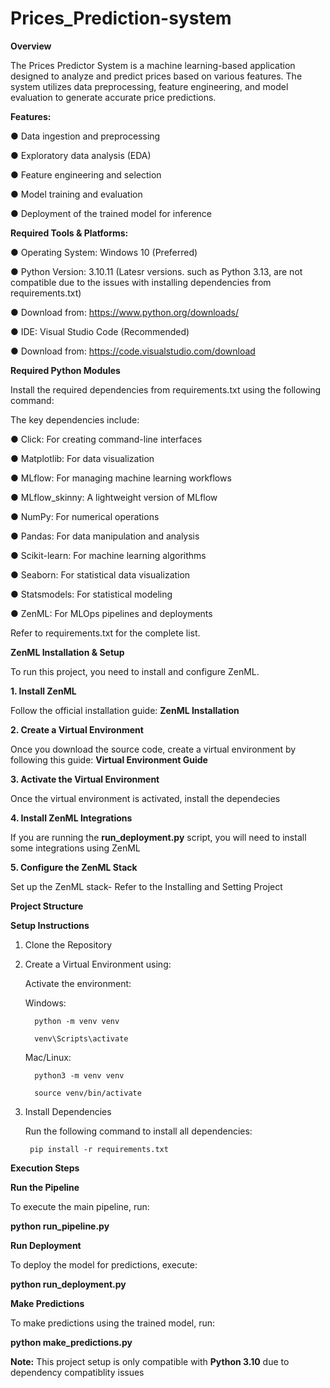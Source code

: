 # Prices_Prediction-system

**Overview**

The Prices Predictor System is a machine learning-based application designed to analyze and predict prices based on various features. The system utilizes data preprocessing, feature engineering, and model evaluation to generate accurate price predictions.

**Features:** 

● Data ingestion and preprocessing

● Exploratory data analysis (EDA)

● Feature engineering and selection

● Model training and evaluation

● Deployment of the trained model for inference

**Required Tools & Platforms:**

● Operating System: Windows 10 (Preferred)

● Python Version: 3.10.11 (Latesr versions. such as Python 3.13, are not compatible due to the issues with installing dependencies from requirements.txt)

  ● Download from: https://www.python.org/downloads/
  
● IDE: Visual Studio Code (Recommended)

  ● Download from: https://code.visualstudio.com/download

**Required Python Modules**

Install the required dependencies from requirements.txt using the following command:

The key dependencies include:

● Click: For creating command-line interfaces

● Matplotlib: For data visualization

● MLflow: For managing machine learning workflows

● MLflow_skinny: A lightweight version of MLflow

● NumPy: For numerical operations

● Pandas: For data manipulation and analysis

● Scikit-learn: For machine learning algorithms

● Seaborn: For statistical data visualization

● Statsmodels: For statistical modeling

● ZenML: For MLOps pipelines and deployments 

Refer to requirements.txt for the complete list.


**ZenML Installation & Setup**

To run this project, you need to install and configure ZenML.

**1. Install ZenML**

Follow the official installation guide: **ZenML Installation**

**2. Create a Virtual Environment**

Once you download the source code, create a virtual environment by following this guide: **Virtual Environment Guide**

**3. Activate the Virtual Environment**

Once the virtual environment is activated, install the dependecies

**4. Install ZenML Integrations**

If you are running the **run_deployment.py** script, you will need to install some integrations using ZenML

**5. Configure the ZenML Stack**

Set up the ZenML stack- Refer to the Installing and Setting Project

**Project Structure**

**Setup Instructions**

1. Clone the Repository

2. Create a Virtual Environment using:
   
   Activate the environment:
   
     Windows:

         python -m venv venv
   
         venv\Scripts\activate
   
      Mac/Linux:
   
         python3 -m venv venv
   
         source venv/bin/activate
   
3. Install Dependencies
   
      Run the following command to install all dependencies:

        pip install -r requirements.txt
   

**Execution Steps**

**Run the Pipeline**

To execute the main pipeline, run:
  
  **python run_pipeline.py**
  
**Run Deployment**

To deploy the model for predictions, execute:

  **python run_deployment.py**
  
**Make Predictions**

To make predictions using the trained model, run:

  **python make_predictions.py**

**Note:** This project setup is only compatible with **Python 3.10** due to dependency compatiblity issues

